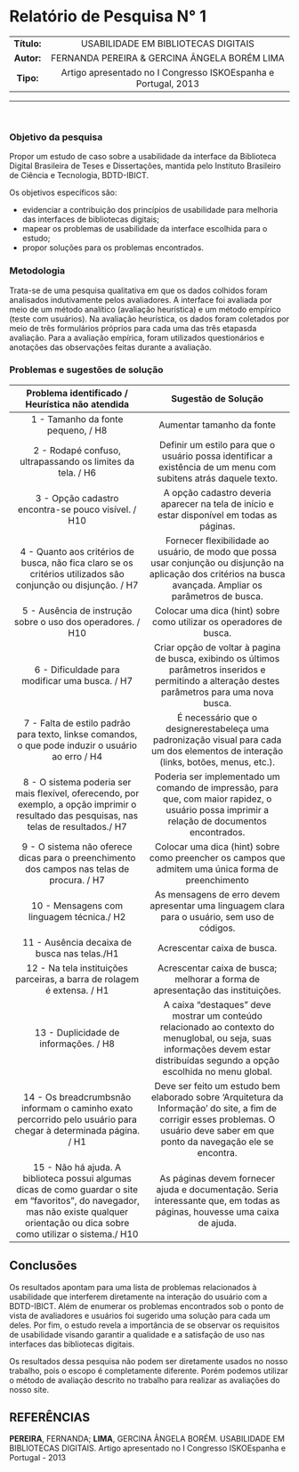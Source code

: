 # Relatório de Pesquisa N° 1

| | |
|:-:| :-: |
| **Título:** | USABILIDADE EM BIBLIOTECAS DIGITAIS |
| **Autor:** | FERNANDA PEREIRA & GERCINA ÂNGELA BORÉM LIMA |
| **Tipo:** | Artigo apresentado no I Congresso ISKOEspanha e Portugal, 2013  |
___
<br/>

### **Objetivo da pesquisa**

Propor um estudo de caso sobre a usabilidade da interface da Biblioteca Digital Brasileira de Teses e Dissertações, mantida pelo Instituto Brasileiro de Ciência e Tecnologia, BDTD-IBICT.

Os  objetivos  específicos  são:  
* evidenciar a contribuição dos princípios de usabilidade para melhoria das interfaces de bibliotecas digitais;
* mapear os problemas de usabilidade da interface escolhida para o estudo;
* propor soluções para os problemas encontrados. 

### **Metodologia**

Trata-se de uma pesquisa qualitativa em que os dados colhidos foram analisados indutivamente pelos avaliadores. A interface foi avaliada por meio de um método analítico (avaliação heurística) e um método empírico (teste com usuários). Na avaliação heurística, os dados foram coletados por meio de três formulários próprios para cada uma das três etapasda avaliação. Para a avaliação empírica, foram utilizados questionários e anotações das observações feitas durante a avaliação.

### **Problemas e sugestões de solução**

| Problema identificado / <br> Heurística não atendida | Sugestão de Solução |
| :-: | :-: |
| 1 - Tamanho da fonte pequeno, / H8 | Aumentar tamanho da fonte |
| 2 - Rodapé confuso, ultrapassando os limites da tela. / H6 | Definir um estilo para que o usuário possa identificar a existência de um menu com subitens atrás daquele texto. |
| 3 - Opção cadastro encontra-se pouco visível. / H10 | A opção cadastro deveria aparecer na tela de início e estar disponível em todas as páginas. |
| 4 - Quanto aos critérios de busca, não fica claro se os critérios utilizados são conjunção ou disjunção. / H7 | Fornecer flexibilidade ao usuário, de modo que possa usar conjunção ou disjunção na aplicação dos critérios na busca avançada. Ampliar os parâmetros de busca. |
| 5 - Ausência de instrução sobre o uso dos operadores. / H10 | Colocar uma dica (hint) sobre como utilizar os operadores de busca. |
| 6 - Dificuldade para modificar uma busca. / H7 | Criar opção de voltar à pagina de busca, exibindo os últimos parâmetros inseridos e permitindo a alteração destes parâmetros para uma nova busca. |
| 7 - Falta de estilo padrão para texto, linkse comandos, o que pode induzir o usuário ao erro / H4 | É necessário que o designerestabeleça uma padronização visual para cada um dos elementos de interação (links, botões, menus, etc.). |
| 8 - O sistema poderia ser mais flexível, oferecendo,  por  exemplo,  a  opção imprimir o resultado das pesquisas, nas telas de resultados./ H7 | Poderia ser implementado um comando de impressão, para que, com maior rapidez, o usuário possa imprimir a relação de documentos encontrados.|
| 9 - O sistema não oferece dicas para o preenchimento dos campos nas telas de procura. / H7 | Colocar uma dica (hint) sobre como preencher os campos que admitem uma única forma de preenchimento |
| 10 - Mensagens com linguagem técnica./ H2 | As mensagens de erro devem apresentar uma linguagem clara para o usuário, sem uso de códigos.|
| 11 - Ausência  decaixa  de  busca  nas telas./H1 | Acrescentar caixa de busca. | 
| 12 - Na  tela  instituições  parceiras,  a barra de rolagem é extensa. / H1 | Acrescentar caixa de busca; melhorar a forma de apresentação das instituições. | 
| 13 - Duplicidade de informações. / H8 | A caixa “destaques” deve mostrar um conteúdo relacionado ao contexto do menuglobal, ou seja, suas informações devem estar distribuídas segundo a opção escolhida no menu global. |
| 14 - Os breadcrumbsnão  informam  o caminho exato percorrido pelo usuário para chegar à determinada página. / H1 | Deve ser feito um estudo bem elaborado sobre ‘Arquitetura da Informação’ do site, a fim de corrigir esses problemas. O usuário deve saber em que ponto da navegação ele se encontra. |
| 15 - Não há ajuda. A biblioteca possui algumas dicas de como guardar o site em “favoritos”, do navegador, mas não existe qualquer orientação ou dica sobre como utilizar o sistema./ H10 | As  páginas  devem  fornecer  ajuda  e  documentação.  Seria interessante que, em todas as páginas, houvesse uma caixa de ajuda. |


## Conclusões

Os resultados apontam para uma lista de problemas relacionados à usabilidade que interferem diretamente na interação do usuário com a BDTD-IBICT. Além de enumerar os problemas encontrados sob o ponto de vista de avaliadores e usuários foi sugerido uma solução para cada um deles. Por fim, o estudo revela a importância de se observar os requisitos de usabilidade visando garantir a qualidade e a satisfação de uso nas interfaces das bibliotecas digitais.

Os resultados dessa pesquisa não podem ser diretamente usados no nosso trabalho, pois o escopo é completamente diferente. Porém podemos utilizar o método de avaliação descrito no trabalho para realizar as avaliações do nosso site.


## REFERÊNCIAS

**PEREIRA**, FERNANDA; **LIMA**, GERCINA ÂNGELA BORÉM. USABILIDADE EM BIBLIOTECAS DIGITAIS. Artigo apresentado no I Congresso ISKOEspanha e Portugal - 2013